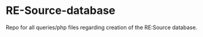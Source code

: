 RE-Source-database
==================

Repo for all queries/php files regarding creation of the RE:Source database.
